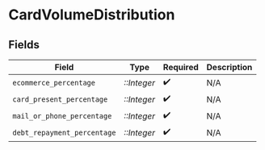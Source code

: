 # CardVolumeDistribution


## Fields

| Field                       | Type                        | Required                    | Description                 |
| --------------------------- | --------------------------- | --------------------------- | --------------------------- |
| `ecommerce_percentage`      | *::Integer*                 | :heavy_check_mark:          | N/A                         |
| `card_present_percentage`   | *::Integer*                 | :heavy_check_mark:          | N/A                         |
| `mail_or_phone_percentage`  | *::Integer*                 | :heavy_check_mark:          | N/A                         |
| `debt_repayment_percentage` | *::Integer*                 | :heavy_check_mark:          | N/A                         |